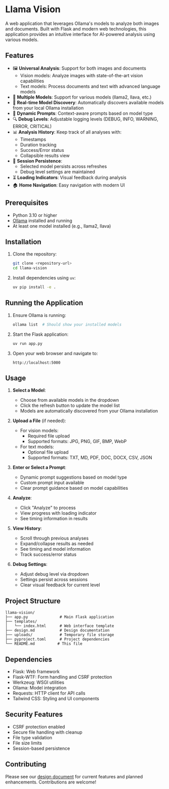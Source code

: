 # Llama Vision

A web application that leverages Ollama's models to analyze both images and documents. Built with Flask and modern web technologies, this application provides an intuitive interface for AI-powered analysis using various models.

## Features

- 🖼️ **Universal Analysis**: Support for both images and documents
  - Vision models: Analyze images with state-of-the-art vision capabilities
  - Text models: Process documents and text with advanced language models
- 🤖 **Multiple Models**: Support for various models (llama2, llava, etc.)
- 🔄 **Real-time Model Discovery**: Automatically discovers available models from your local Ollama installation
- 📝 **Dynamic Prompts**: Context-aware prompts based on model type
- 🔍 **Debug Levels**: Adjustable logging levels (DEBUG, INFO, WARNING, ERROR, CRITICAL)
- 📊 **Analysis History**: Keep track of all analyses with:
  - Timestamps
  - Duration tracking
  - Success/Error status
  - Collapsible results view
- 💾 **Session Persistence**: 
  - Selected model persists across refreshes
  - Debug level settings are maintained
- ⏳ **Loading Indicators**: Visual feedback during analysis
- 🏠 **Home Navigation**: Easy navigation with modern UI

## Prerequisites

- Python 3.10 or higher
- [Ollama](https://ollama.ai/) installed and running
- At least one model installed (e.g., llama2, llava)

## Installation

1. Clone the repository:
   ```bash
   git clone <repository-url>
   cd llama-vision
   ```

2. Install dependencies using `uv`:
   ```bash
   uv pip install -e .
   ```

## Running the Application

1. Ensure Ollama is running:
   ```bash
   ollama list  # Should show your installed models
   ```

2. Start the Flask application:
   ```bash
   uv run app.py
   ```

3. Open your web browser and navigate to:
   ```
   http://localhost:5000
   ```

## Usage

1. **Select a Model**:
   - Choose from available models in the dropdown
   - Click the refresh button to update the model list
   - Models are automatically discovered from your Ollama installation

2. **Upload a File** (if needed):
   - For vision models:
     - Required file upload
     - Supported formats: JPG, PNG, GIF, BMP, WebP
   - For text models:
     - Optional file upload
     - Supported formats: TXT, MD, PDF, DOC, DOCX, CSV, JSON

3. **Enter or Select a Prompt**:
   - Dynamic prompt suggestions based on model type
   - Custom prompt input available
   - Clear prompt guidance based on model capabilities

4. **Analyze**:
   - Click "Analyze" to process
   - View progress with loading indicator
   - See timing information in results

5. **View History**:
   - Scroll through previous analyses
   - Expand/collapse results as needed
   - See timing and model information
   - Track success/error status

6. **Debug Settings**:
   - Adjust debug level via dropdown
   - Settings persist across sessions
   - Clear visual feedback for current level

## Project Structure

```
llama-vision/
├── app.py              # Main Flask application
├── templates/
│   └── index.html      # Web interface template
├── design.md           # Design documentation
├── uploads/            # Temporary file storage
├── pyproject.toml      # Project dependencies
└── README.md          # This file
```

## Dependencies

- Flask: Web framework
- Flask-WTF: Form handling and CSRF protection
- Werkzeug: WSGI utilities
- Ollama: Model integration
- Requests: HTTP client for API calls
- Tailwind CSS: Styling and UI components

## Security Features

- CSRF protection enabled
- Secure file handling with cleanup
- File type validation
- File size limits
- Session-based persistence

## Contributing

Please see our [design document](design.md) for current features and planned enhancements. Contributions are welcome!